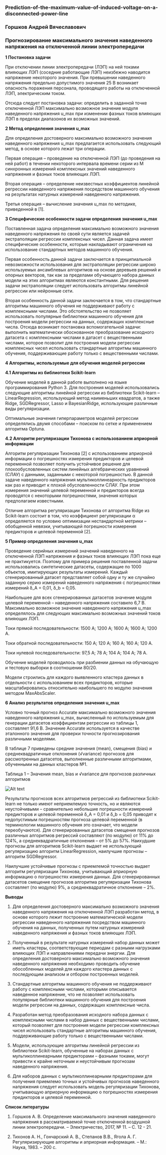 ### Prediction-of-the-maximum-value-of-induced-voltage-on-a-disconnected-power-line

### Горшков Андрей Вячеславович
### Прогнозирование максимального значения наведенного напряжения на отключенной линии электропередачи

**1 Постановка задачи**

При отключении линии электропередачи (ЛЭП) на ней токами влияющих ЛЭП (соседние работающие ЛЭП) неизбежно наводится напряжение некоторого значения. При превышении наведенного напряжения предельно допустимого значения 25 В возникает опасность поражения персонала, проводящего работы на отключенной ЛЭП, электрическим током.

Отсюда следует постановка задачи: определить в заданной точке отключенной ЛЭП максимально возможное значение модуля наведенного напряжения u_max при изменении фазных токов влияющих ЛЭП в пределах диапазонов их возможных значений.

**2 Метод определения значения u_max**

Для определения достоверного максимально возможного значения наведенного напряжения u_max предлагается использовать следующий метод, в основе которого лежат три операции.

Первая операция – проведение на отключенной ЛЭП (до проведения на ней работ) в течении некоторого интервала времени серии из M синхронных измерений комплексных значений наведенного напряжения и фазных токов влияющих ЛЭП.

Вторая операция – определение неизвестных коэффициентов линейной регрессии наведенного напряжения посредством машинного обучения на результатах натурных измерений наведенного напряжения.

Третья операция – вычисление значения u_max по методике, приведенной в [1].

**3 Специфические особенности задачи определения значения u_max**

Поставленная задача определения максимально возможного значения наведенного напряжения по своей сути является задачей экстраполяции регрессии комплексных чисел. Данная задача имеет специфические особенности, которые накладывают ограничения на использование стандартных методов машинного обучения. 

Первая особенность данной задачи заключается в принципиальной невозможности использования для экстраполяции регрессии широко используемых ансамблевых алгоритмов на основе деревьев решений и опорных векторов, так как за пределами обучающего набора данных модели на этих алгоритмах являются константными. Для решения задачи экстраполяции следует использовать алгоритмы линейной регрессии или нейронные сети.

Вторая особенность данной задачи заключается в том, что стандартные алгоритмы машинного обучения не поддерживают работу с комплексными числами. Это обстоятельство не позволяет использовать популярные библиотеки машинного обучения для построения модели регрессии на данных, содержащих комплексные числа. Отсюда возникает постановка вспомогательной задачи: выполнить математически обоснованное преобразование исходного датасета с комплексными числами в датасет с вещественными числами, которое позволит для построения модели регрессии комплексных чисел использовать стандартные алгоритмы машинного обучения, поддерживающие работу только с вещественными числами.

**4 Алгоритмы, используемые для обучения моделей регрессии**

**4.1 Алгоритмы из библиотеки Scikit-learn**

Обучение моделей в данной работе выполнено на языке программирования Python 3. Для построения моделей использовались следующие алгоритмы линейной регрессии из библиотеки Scikit-learn – LinearRegression, использующий метод наименьших квадратов, а также Ridge, SGDRegressor, Lasso и BayesianRidge, использующие различные виды регуляризации. 

Оптимальные значения гиперпараметров моделей регрессии определялись двумя способами – поиском по сетке и применением алгоритма Optuna.

**4.2 Алгоритм регуляризации Тихонова с использованием априорной информации**

Алгоритм регуляризации Тихонова [2] с использованием априорной информации о погрешностях измерения предикторов и целевой переменной позволяет получить устойчивое решение для плохообусловленных систем линейных алгебраических уравнений (СЛАУ) с данными, заданными с некоторой погрешностью. В данной задаче наведенного напряжения мультиколлинеарность предикторов как раз и приводит к плохой обусловленности СЛАУ. При этом измерения значений целевой переменной и предикторов всегда проводятся с некоторыми погрешностями, значения которых предполагаем известными. 

Отличие алгоритма регуляризации Тихонова от алгоритма Ridge из Scikit-learn состоит в том, что коэффициент регуляризации α определяется по условию оптимизации нестандартной метрики – обобщенной невязки, учитывающей погрешности измерения предикторов и целевой переменной [2].

**5 Пример определения значения u_max**

Проведение серийных измерений значений наведенного на отключенной ЛЭП напряжения и фазных токов влияющих ЛЭП пока еще не практикуется. Поэтому для примера решения поставленной задачи использовались синтетические датасеты, содержащие по 1000 объектов, имитирующих результаты измерений. Каждый сгенерированный датасет представляет собой одну и ту же случайно заданную серию измерений наведенного напряжения с погрешностями измерений δ_A = 0,01, δ_b = 0,05.

Наибольшее для всех сгенерированных датасетов значение модуля целевой переменной – наведенного напряжения составило 6,7 В.
Максимально возможное значение наведенного напряжения u_max определялось для следующих максимально возможных значений токов влияющих ЛЭП.

Токи прямой последовательности: 1500 А; 1200 А; 1600 А; 1600 А; 1200 А.

Токи обратной последовательности: 150 А; 120 А; 160 А; 160 А; 120 А.

Токи нулевой последовательности: 97,5 А; 78 А; 104 А; 104 А; 78 А.

Обучение моделей проводилось при разбиении данных на обучающую и тестовую выборки в соотношении 80/20.

Модели строились для каждого выявленного кластера данных в отдельности с использованием всех предикторов, которые масштабировались относительно наибольшего по модулю значения методом MaxAbsScaler.

**6 Анализ результатов определения значения u_max**

Условно точный прогноз Accurate максимально возможного значения наведенного напряжения u_max, вычисленный по используемым для генерации датасетов коэффициентам регрессии из таблицы 1, составляет 91,6 В. Значение Accurate используется в качестве эталонного значения для проверки точности прогнозирования различными моделями.

В таблице 7 приведены средние значения (mean), смещения (bias) и среднеквадратичные отклонения (√variance) прогнозов для рассмотренных датасетов, выполненные различными алгоритмами, обученными на данных кластеров №1.

Таблица 1 – Значения mean, bias и √variance для прогнозов различных алгоритмов 

![Alt text](image.png)

Результаты прогнозов всех алгоритмов регрессий из библиотеки Scikit-learn не только имеют неприемлемую точность, но и являются неустойчивыми – сравнительно небольшие погрешности измерений предикторов и целевой переменной δ_A = 0,01 и δ_b = 0,05 приводят к недопустимым погрешностям прогноза целевой переменной (в терминологии машинного обучения это означает, что модели переобучаются). Для сгенерированных датасетов смещения прогнозов различных алгоритмов регрессий составляют (по модулю) от 11% до 124%, а среднеквадратичные отклонения – от 5% до 57%. Наихудшие прогнозы для алгоритмов Scikit-learn выдает не использующий регуляризацию алгоритм LinearRegression, наилучшие прогнозы – алгоритм SGDRegressor.

Наилучшие устойчивые прогнозы с приемлемой точностью выдает алгоритм регуляризации Тихонова, учитывающий априорную информацию о погрешностях измерения данных. Для сгенерированных датасетов смещение прогнозов алгоритма регуляризации Тихонова составляет (по модулю) 9%, а среднеквадратичное отклонение – 2%.

**Выводы**

1. Для определения достоверного максимально возможного значения наведенного напряжения на отключенной ЛЭП разработан метод, в основе которого лежит построение математической модели регрессии наведенного напряжения посредством машинного обучения на данных, полученных путем натурных измерений наведенного напряжения и фазных токов влияющих ЛЭП.

2. Полученный в результате натурных измерений набор данных может иметь кластеры, соответствующие периодам с разными нагрузками влияющих ЛЭП и направлениями передачи энергии. Для определения достоверного максимально возможного значения наведенного напряжения необходимо проводить обучение обособленных моделей для каждого кластера данных с последующим анализом и отбором построенных моделей.

3. Стандартные алгоритмы машинного обучения не поддерживают работу с комплексными числами, которыми описывается наведенное напряжение, что не позволяет использовать популярные библиотеки машинного обучения для построения модели регрессии на данных, содержащих комплексные числа. 

4. Разработан метод преобразования исходного набора данных с комплексными числами в набор данных с вещественными числами, который позволяет для построения модели регрессии комплексных чисел использовать стандартные алгоритмы машинного обучения, поддерживающие работу только с вещественными числами.

5. Модели, использующие алгоритмы линейной регрессии из библиотеки Scikit-learn, обученные на наборах данных с мультиколлинеарными предикторами – фазными токами, могут привести к крайне неточным и неустойчивым прогнозам наведенного напряжения.

6. Для наборов данных с мультиколлинеарными предикторами для получения приемлемо точных и устойчивых прогнозов наведенного напряжения следует использовать модель регуляризации Тихонова, учитывающую априорную информацию о погрешностях измерения предикторов и целевой переменной.

**Список литературы**

1. Горшков А. В. Определение максимального значения наведенного напряжения в рассматриваемой точке отключенной воздушной линии электропередачи. – Электричество, 2017, № 11. – С. 12 - 21.

2. Тихонов А. Н., Гончарский А. В., Степанов В.В., Ягола А. Г. Регуляризирующие алгоритмы и априорная информация. – М.: Наука, 1983. – 200 с.